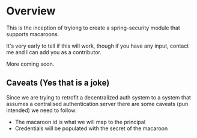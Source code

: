 # Overview

This is the inception of tryiong to create a spring-security module
that supports macaroons.

It's very early to tell if this will work, though if you have any input, contact
me and I can add you as a contributor.

More coming soon.

## Caveats (Yes that is a joke)
Since we are trying to retrofit a decentralized auth system to a system that assumes
a centralised authentication server there are some caveats (pun intended) we need to follow:

<ul>
    <li>The macaroon id is what we will map to the principal</li>
    <li>Credentials will be populated with the secret of the macaroon</li>
</ul>